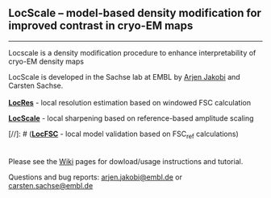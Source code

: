 ## LocScale – model-based density modification for improved contrast in cryo-EM maps
---

Locscale is a density modification procedure to enhance interpretability of cryo-EM density maps  
  
LocScale is developed in the Sachse lab at EMBL by [Arjen Jakobi](@jakobi) and Carsten Sachse.
<br>   
[__LocRes__](https://git.embl.de/jakobi/LocScale/wikis/LocRes)   - local resolution estimation based on windowed FSC calculation

[__LocScale__](https://git.embl.de/jakobi/LocScale/wikis/LocScale) - local sharpening based on reference-based amplitude scaling

[//]: # ([__LocFSC__](https://git.embl.de/jakobi/LocScale/wikis/home/LocFSC)   - local model validation based on FSC<sub>ref</sub> calculations)  
<br>  
Please see the [Wiki](https://git.embl.de/jakobi/LocScale/wikis/home) pages for dowload/usage instructions and tutorial.


Questions and bug reports: <arjen.jakobi@embl.de> or <carsten.sachse@embl.de>